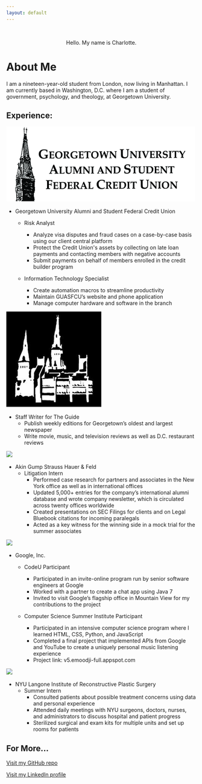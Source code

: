 ```yaml
---
layout: default
---
```

<br>

<p align="center">
Hello.
My name is Charlotte.
</p>

# [](#header-1)About Me

I am a nineteen-year-old student from London, now living in Manhattan. I am currently based in Washington, D.C. where I am a 
student of government, psychology, and theology, at Georgetown University.

## [](#header-2)Experience:

![png](guasfcu.png)
- Georgetown University Alumni and Student Federal Credit Union
  - Risk Analyst
    - Analyze visa disputes and fraud cases on a case-by-case basis using our client central platform
    - Protect the Credit Union's assets by collecting on late loan payments and contacting members with negative accounts
    - Submit payments on behalf of members enrolled in the credit builder program

  - Information Technology Specialist
    - Create automation macros to streamline productivity
    - Maintain GUASFCU’s website and phone application
    - Manage computer hardware and software in the branch
    
![png](thehoya.png)
  - Staff Writer for The Guide
    - Publish weekly editions for Georgetown’s oldest and largest newspaper
    - Write movie, music, and television reviews as well as D.C. restaurant reviews

![](https://www.akingump.com/images/content/4/1/v2/41127.jpg)
- Akin Gump Strauss Hauer & Feld
  - Litigation Intern
    - Performed case research for partners and associates in the New York office as well as in international offices
    - Updated 5,000+ entries for the company’s international alumni database and wrote company newsletter, which is circulated across twenty offices worldwide
    - Created presentations on SEC Filings for clients and on Legal Bluebook citations for incoming paralegals 
    - Acted as a key witness for the winning side in a mock trial for the summer associates

![](https://cdn4.iconfinder.com/data/icons/new-google-logo-2015/400/new-google-favicon-128.png)
- Google, Inc.
  - CodeU Participant
    - Participated in an invite-online program run by senior software engineers at Google
    - Worked with a partner to create a chat app using Java 7
    - Invited to visit Google’s flagship office in Mountain View for my contributions to the project

  - Computer Science Summer Institute Participant
    - Participated in an intensive computer science program where I learned HTML, CSS, Python, and JavaScript
    - Completed a final project that implemented APIs from Google and YouTube to create a uniquely personal music listening experience   
    - Project link: v5.emoodji-full.appspot.com
    

![](https://logo.clearbit.com/www.med.nyu.edu)
- NYU Langone Institute of Reconstructive Plastic Surgery
  - Summer Intern
      - Consulted patients about possible treatment concerns using data and personal experience
      - Attended daily meetings with NYU surgeons, doctors, nurses, and administrators to discuss hospital and patient progress
      - Sterilized surgical and exam kits for multiple units and set up rooms for patients


## [](#header-3)For More...
[Visit my GitHub repo](https://www.github.com/charlinds)

[Visit my LinkedIn profile](https://www.linkedin.com/in/charlotte-lindsay/)
